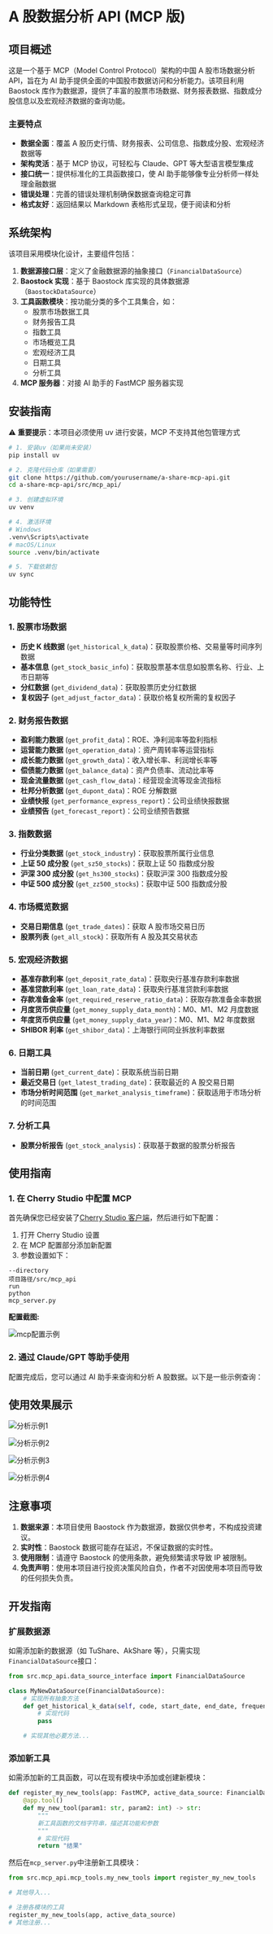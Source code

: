 # A 股数据分析 API (MCP 版)

## 项目概述

这是一个基于 MCP（Model Control Protocol）架构的中国 A 股市场数据分析 API，旨在为 AI 助手提供全面的中国股市数据访问和分析能力。该项目利用 Baostock 库作为数据源，提供了丰富的股票市场数据、财务报表数据、指数成分股信息以及宏观经济数据的查询功能。

### 主要特点

- **数据全面**：覆盖 A 股历史行情、财务报表、公司信息、指数成分股、宏观经济数据等
- **架构灵活**：基于 MCP 协议，可轻松与 Claude、GPT 等大型语言模型集成
- **接口统一**：提供标准化的工具函数接口，使 AI 助手能够像专业分析师一样处理金融数据
- **错误处理**：完善的错误处理机制确保数据查询稳定可靠
- **格式友好**：返回结果以 Markdown 表格形式呈现，便于阅读和分析

## 系统架构

该项目采用模块化设计，主要组件包括：

1. **数据源接口层**：定义了金融数据源的抽象接口（`FinancialDataSource`）
2. **Baostock 实现**：基于 Baostock 库实现的具体数据源（`BaostockDataSource`）
3. **工具函数模块**：按功能分类的多个工具集合，如：
   - 股票市场数据工具
   - 财务报告工具
   - 指数工具
   - 市场概览工具
   - 宏观经济工具
   - 日期工具
   - 分析工具
4. **MCP 服务器**：对接 AI 助手的 FastMCP 服务器实现

## 安装指南

⚠️ **重要提示**：本项目必须使用 uv 进行安装，MCP 不支持其他包管理方式

```bash
# 1. 安装uv（如果尚未安装）
pip install uv

# 2. 克隆代码仓库（如果需要）
git clone https://github.com/yourusername/a-share-mcp-api.git
cd a-share-mcp-api/src/mcp_api/

# 3. 创建虚拟环境
uv venv

# 4. 激活环境
# Windows
.venv\Scripts\activate
# macOS/Linux
source .venv/bin/activate

# 5. 下载依赖包
uv sync
```

## 功能特性

### 1. 股票市场数据

- **历史 K 线数据** (`get_historical_k_data`)：获取股票价格、交易量等时间序列数据
- **基本信息** (`get_stock_basic_info`)：获取股票基本信息如股票名称、行业、上市日期等
- **分红数据** (`get_dividend_data`)：获取股票历史分红数据
- **复权因子** (`get_adjust_factor_data`)：获取价格复权所需的复权因子

### 2. 财务报告数据

- **盈利能力数据** (`get_profit_data`)：ROE、净利润率等盈利指标
- **运营能力数据** (`get_operation_data`)：资产周转率等运营指标
- **成长能力数据** (`get_growth_data`)：收入增长率、利润增长率等
- **偿债能力数据** (`get_balance_data`)：资产负债率、流动比率等
- **现金流量数据** (`get_cash_flow_data`)：经营现金流等现金流指标
- **杜邦分析数据** (`get_dupont_data`)：ROE 分解数据
- **业绩快报** (`get_performance_express_report`)：公司业绩快报数据
- **业绩预告** (`get_forecast_report`)：公司业绩预告数据

### 3. 指数数据

- **行业分类数据** (`get_stock_industry`)：获取股票所属行业信息
- **上证 50 成分股** (`get_sz50_stocks`)：获取上证 50 指数成分股
- **沪深 300 成分股** (`get_hs300_stocks`)：获取沪深 300 指数成分股
- **中证 500 成分股** (`get_zz500_stocks`)：获取中证 500 指数成分股

### 4. 市场概览数据

- **交易日期信息** (`get_trade_dates`)：获取 A 股市场交易日历
- **股票列表** (`get_all_stock`)：获取所有 A 股及其交易状态

### 5. 宏观经济数据

- **基准存款利率** (`get_deposit_rate_data`)：获取央行基准存款利率数据
- **基准贷款利率** (`get_loan_rate_data`)：获取央行基准贷款利率数据
- **存款准备金率** (`get_required_reserve_ratio_data`)：获取存款准备金率数据
- **月度货币供应量** (`get_money_supply_data_month`)：M0、M1、M2 月度数据
- **年度货币供应量** (`get_money_supply_data_year`)：M0、M1、M2 年度数据
- **SHIBOR 利率** (`get_shibor_data`)：上海银行间同业拆放利率数据

### 6. 日期工具

- **当前日期** (`get_current_date`)：获取系统当前日期
- **最近交易日** (`get_latest_trading_date`)：获取最近的 A 股交易日期
- **市场分析时间范围** (`get_market_analysis_timeframe`)：获取适用于市场分析的时间范围

### 7. 分析工具

- **股票分析报告** (`get_stock_analysis`)：获取基于数据的股票分析报告

## 使用指南

### 1. 在 Cherry Studio 中配置 MCP

首先确保您已经安装了[Cherry Studio 客户端](https://www.cherry-ai.com/)，然后进行如下配置：

1. 打开 Cherry Studio 设置
2. 在 MCP 配置部分添加新配置
3. 参数设置如下：

```
--directory
项目路径/src/mcp_api
run
python
mcp_server.py
```

**配置截图:**

![mcp配置示例](../../assets/img/mcp_config.png)

### 2. 通过 Claude/GPT 等助手使用

配置完成后，您可以通过 AI 助手来查询和分析 A 股数据。以下是一些示例查询：

## 使用效果展示

![分析示例1](../../assets/img/mcp_1.png)

![分析示例2](../../assets/img/mcp_2.png)

![分析示例3](../../assets/img/mcp_3.png)

![分析示例4](../../assets/img/mcp_4.png)

## 注意事项

1. **数据来源**：本项目使用 Baostock 作为数据源，数据仅供参考，不构成投资建议。
2. **实时性**：Baostock 数据可能存在延迟，不保证数据的实时性。
3. **使用限制**：请遵守 Baostock 的使用条款，避免频繁请求导致 IP 被限制。
4. **免责声明**：使用本项目进行投资决策风险自负，作者不对因使用本项目而导致的任何损失负责。

## 开发指南

### 扩展数据源

如需添加新的数据源（如 TuShare、AkShare 等），只需实现`FinancialDataSource`接口：

```python
from src.mcp_api.data_source_interface import FinancialDataSource

class MyNewDataSource(FinancialDataSource):
    # 实现所有抽象方法
    def get_historical_k_data(self, code, start_date, end_date, frequency, adjust_flag, fields):
        # 实现代码
        pass

    # 实现其他必要方法...
```

### 添加新工具

如需添加新的工具函数，可以在现有模块中添加或创建新模块：

```python
def register_my_new_tools(app: FastMCP, active_data_source: FinancialDataSource):
    @app.tool()
    def my_new_tool(param1: str, param2: int) -> str:
        """
        新工具函数的文档字符串，描述其功能和参数
        """
        # 实现代码
        return "结果"
```

然后在`mcp_server.py`中注册新工具模块：

```python
from src.mcp_api.mcp_tools.my_new_tools import register_my_new_tools

# 其他导入...

# 注册各模块的工具
register_my_new_tools(app, active_data_source)
# 其他注册...
```
